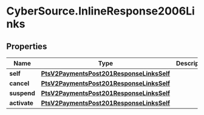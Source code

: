 # CyberSource.InlineResponse2006Links

## Properties
Name | Type | Description | Notes
------------ | ------------- | ------------- | -------------
**self** | [**PtsV2PaymentsPost201ResponseLinksSelf**](PtsV2PaymentsPost201ResponseLinksSelf.md) |  | [optional] 
**cancel** | [**PtsV2PaymentsPost201ResponseLinksSelf**](PtsV2PaymentsPost201ResponseLinksSelf.md) |  | [optional] 
**suspend** | [**PtsV2PaymentsPost201ResponseLinksSelf**](PtsV2PaymentsPost201ResponseLinksSelf.md) |  | [optional] 
**activate** | [**PtsV2PaymentsPost201ResponseLinksSelf**](PtsV2PaymentsPost201ResponseLinksSelf.md) |  | [optional] 


